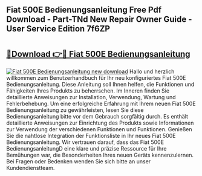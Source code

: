 ## Fiat 500E Bedienungsanleitung Free Pdf Download - Part-TNd New Repair Owner Guide - User Service Edition 7f6ZP

# <h2><a href="http://df0zrkb.blite.top/?on=Fiat+500E+Bedienungsanleitung">🔗Download 👉🔴 Fiat 500E Bedienungsanleitung</a></h2>

[![Fiat 500E Bedienungsanleitung new download](https://i.imgur.com/lujVjoI.png)](http://df0zrkb.blite.top/?on=Fiat+500E+Bedienungsanleitung)
Hallo und herzlich willkommen zum Benutzerhandbuch für Ihr neu konfiguriertes Fiat 500E Bedienungsanleitung. Diese Anleitung soll Ihnen helfen, die Funktionen und Fähigkeiten Ihres Produkts zu beherrschen. Im Inneren finden Sie detaillierte Anweisungen zur Installation, Verwendung, Wartung und Fehlerbehebung. Um eine erfolgreiche Erfahrung mit Ihrem neuen Fiat 500E Bedienungsanleitung zu gewährleisten, lesen Sie diese Bedienungsanleitung bitte vor dem Gebrauch sorgfältig durch. Es enthält detaillierte Anweisungen zur Einrichtung des Produkts sowie Informationen zur Verwendung der verschiedenen Funktionen und Funktionen. Genießen Sie die nahtlose Integration der Funktionsliste in Ihr neues Fiat 500E Bedienungsanleitung. Wir vertrauen darauf, dass das Fiat 500E BedienungsanleitungD eine klare und präzise Ressource für Ihre Bemühungen war, die Besonderheiten Ihres neuen Geräts kennenzulernen. Bei Fragen oder Bedenken wenden Sie sich bitte an unser Kundendienstteam.
